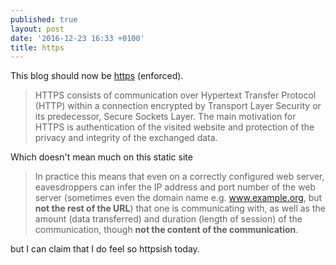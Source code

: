 ```yaml
---
published: true
layout: post
date: '2016-12-23 16:33 +0100'
title: https
---
```

This blog should now be [https](https://en.wikipedia.org/wiki/HTTPS) (enforced).

> HTTPS consists of communication over Hypertext Transfer Protocol (HTTP) within a connection encrypted by Transport Layer Security or its predecessor, Secure Sockets Layer. The main motivation for HTTPS is authentication of the visited website and protection of the privacy and integrity of the exchanged data.

Which doesn't mean much on this static site

> In practice this means that even on a correctly configured web server, eavesdroppers can infer the IP address and port number of the web server (sometimes even the domain name e.g. www.example.org, but **not the rest of the URL**) that one is communicating with, as well as the amount (data transferred) and duration (length of session) of the communication, though **not the content of the communication**.

but I can claim that I do feel so httpsish today.
